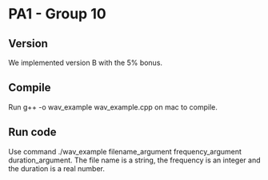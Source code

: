 # PA1 - Group 10

## Version

We implemented version B with the 5% bonus.

## Compile
Run g++ -o wav_example wav_example.cpp on mac to compile.

## Run code
Use command ./wav_example filename_argument frequency_argument duration_argument.
The file name is a string, the frequency is an integer and the duration is a real number.